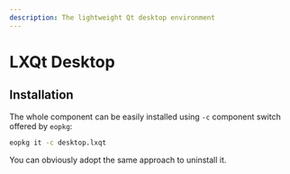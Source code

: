 ```yaml
---
description: The lightweight Qt desktop environment
---
```


# LXQt Desktop

## Installation

The whole component can be easily installed using `-c` component switch offered by `eopkg`:

```bash
eopkg it -c desktop.lxqt
```

You can obviously adopt the same approach to uninstall it.

